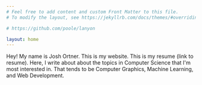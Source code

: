```yaml
---
# Feel free to add content and custom Front Matter to this file.
# To modify the layout, see https://jekyllrb.com/docs/themes/#overriding-theme-defaults

# https://github.com/poole/lanyon

layout: home
---
```


Hey! My name is Josh Ortner. This is my website. This is my resume (link to resume). Here, I write about about the topics in Computer Science that I'm most interested in. That tends to be Computer Graphics, Machine Learning, and Web Development.
